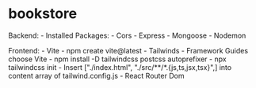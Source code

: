 # bookstore

Backend:
    - Installed Packages:
        - Cors
        - Express
        - Mongoose
        - Nodemon

Frontend:
    - Vite
        - npm create vite@latest
    - Tailwinds
        - Framework Guides choose Vite
        - npm install -D tailwindcss postcss autoprefixer
        - npx tailwindcss init
        - Insert ["./index.html",
        "./src/**/*.{js,ts,jsx,tsx}",] into content array of tailwind.config.js
    - React Router Dom

